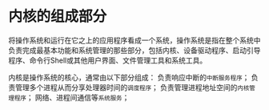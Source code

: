 # 内核的组成部分

将操作系统和运行在它之上的应用程序看成一个系统，操作系统是指在整个系统中负责完成最基本功能和系统管理的那些部分，包括内核、设备驱动程序、启动引导程序、命令行Shell或其他用户界面、文件管理工具和系统工具。

内核是操作系统的核心，通常由以下部分组成：
负责响应中断的`中断服务程序`；
负责管理多个进程从而分享处理器时间的`调度程序`；
负责管理进程地址空间的`内核管理程序`；
网络、进程间通信等`系统服务`；